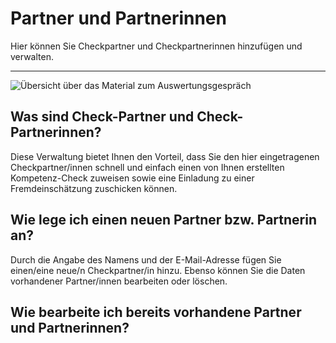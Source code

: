 # Partner und Partnerinnen

Hier können Sie Checkpartner und Checkpartnerinnen hinzufügen und verwalten. 

- - -


![Übersicht über das Material zum Auswertungsgespräch](Auswertung_Screen.jpg)


## Was sind Check-Partner und Check-Partnerinnen?
Diese Verwaltung bietet Ihnen den Vorteil, dass Sie den hier eingetragenen
Checkpartner/innen schnell und einfach einen von Ihnen erstellten Kompetenz-Check
zuweisen sowie eine Einladung zu einer Fremdeinschätzung zuschicken
können.

## Wie lege ich einen neuen Partner bzw. Partnerin an?

Durch die Angabe des Namens und der E-Mail-Adresse fügen Sie einen/eine neue/n Checkpartner/in hinzu.
Ebenso können Sie die Daten vorhandener Partner/innen bearbeiten oder löschen.


## Wie bearbeite ich bereits vorhandene Partner und Partnerinnen?

